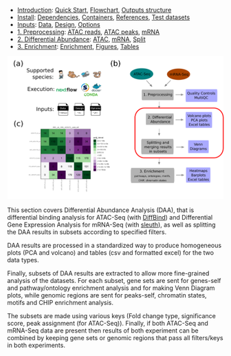 

* [Introduction](/README.md): [Quick Start](/docs/1_Intro/Quick_start.md), [Flowchart](/docs/1_Intro/Flowchart.md), [Outputs structure](/docs/1_Intro/Outputs_structure.md)
* [Install](/docs/2_Install/2_Install.md): [Dependencies](/docs/2_Install/Dependencies.md), [Containers](/docs/2_Install/Containers.md), [References](/docs/2_Install/References.md), [Test datasets](/docs/2_Install/Test_datasets.md)
* [Inputs](/docs/3_Inputs/3_Inputs.md): [Data](/docs/3_Inputs/data.md), [Design](/docs/3_Inputs/design.md), [Options](/docs/3_Inputs/options.md)
* [1. Preprocessing](/docs/4_Prepro/4_Prepro.md): [ATAC reads](/docs/4_Prepro/ATAC_reads.md), [ATAC peaks](/docs/4_Prepro/ATAC_peaks.md), [mRNA](/docs/4_Prepro/mRNA.md)
* [2. Differential Abundance](/docs/5_DA/5_DA.md): [ATAC](/docs/5_DA/DA_ATAC.md), [mRNA](/docs/5_DA/DA_mRNA.md), [Split](/docs/5_DA/Split.md)
* [3. Enrichment](/docs/6_Enrich/6_Enrich.md): [Enrichment](/docs/6_Enrich/Enrichment.md), [Figures](/docs/6_Enrich/Figures.md), [Tables](/docs/6_Enrich/Tables.md)

[](END_OF_MENU)



![](/docs/images/5_DA.png "Differential Abundance")

This section covers Differential Abundance Analysis (DAA), that is differential binding analysis for ATAC-Seq (with [DiffBind](https://doi.org/10.1038/nature10730)) and Differential Gene Expression Analysis for mRNA-Seq (with [sleuth](http://dx.doi.org/10.1038/nmeth.4324)), as well as splitting the DAA results in subsets according to specified filters.

DAA results are processed in a standardized way to produce homogeneous plots (PCA and volcano) and tables (csv and formatted excel) for the two data types.

Finally, subsets of DAA results are extracted to allow more fine-grained analysis of the datasets. For each subset, gene sets are sent for genes-self and pathway/ontology enrichment analysis and for making Venn Diagram plots, while genomic regions are sent for peaks-self, chromatin states, motifs and CHIP enrichment analysis.  

The subsets are made using various keys (Fold change type, significance score, peak assignment (for ATAC-Seq)). Finally, if both ATAC-Seq and mRNA-Seq data are present then results of both experiment can be combined by keeping gene sets or genomic regions that pass all filters/keys in both experiments.  
